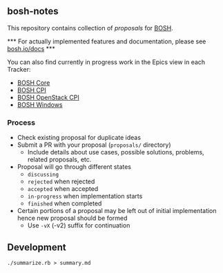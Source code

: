 ## bosh-notes

This repository contains collection of *proposals* for [BOSH](https://github.com/cloudfoundry/bosh).

*** For actually implemented features and documentation, please see [bosh.io/docs](https://bosh.io/docs) ***

You can also find currently in progress work in the Epics view in each Tracker:

- [BOSH Core](https://www.pivotaltracker.com/n/projects/956238)
- [BOSH CPI](https://www.pivotaltracker.com/n/projects/1133984)
- [BOSH OpenStack CPI](https://www.pivotaltracker.com/n/projects/1456570)
- [BOSH Windows](https://www.pivotaltracker.com/n/projects/1479998)

### Process

- Check existing proposal for duplicate ideas
- Submit a PR with your proposal (`proposals/` directory)
  - Include details about use cases, possible solutions, problems, related proposals, etc.
- Proposal will go through different states
  - `discussing`
  - `rejected` when rejected
  - `accepted` when accepted
  - `in-progress` when implementation starts
  - `finished` when completed
- Certain portions of a proposal may be left out of initial implementation hence new proposal should be formed
  - Use `-vX` (-v2) suffix for continuation

## Development

```
./summarize.rb > summary.md
```